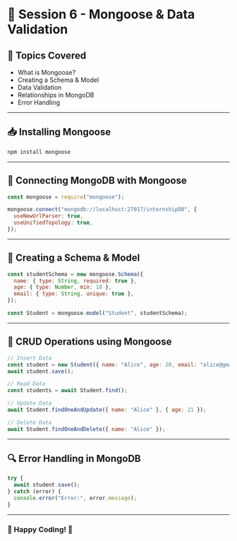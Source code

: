 # 📂 Session 6 - Mongoose & Data Validation

## 📌 Topics Covered
- What is Mongoose?
- Creating a Schema & Model
- Data Validation
- Relationships in MongoDB
- Error Handling

---

## 📥 Installing Mongoose

```bash
npm install mongoose
```

---

## 🔗 Connecting MongoDB with Mongoose

```javascript
const mongoose = require("mongoose");

mongoose.connect("mongodb://localhost:27017/internshipDB", {
  useNewUrlParser: true,
  useUnifiedTopology: true,
});
```

---

## 📝 Creating a Schema & Model

```javascript
const studentSchema = new mongoose.Schema({
  name: { type: String, required: true },
  age: { type: Number, min: 18 },
  email: { type: String, unique: true },
});

const Student = mongoose.model("Student", studentSchema);
```

---

## 📝 CRUD Operations using Mongoose

```javascript
// Insert Data
const student = new Student({ name: "Alice", age: 20, email: "alice@gmail.com" });
await student.save();

// Read Data
const students = await Student.find();

// Update Data
await Student.findOneAndUpdate({ name: "Alice" }, { age: 21 });

// Delete Data
await Student.findOneAndDelete({ name: "Alice" });
```

---

## 🔍 Error Handling in MongoDB

```javascript
try {
  await student.save();
} catch (error) {
  console.error("Error:", error.message);
}
```

---

### 🎯 Happy Coding! 🚀
